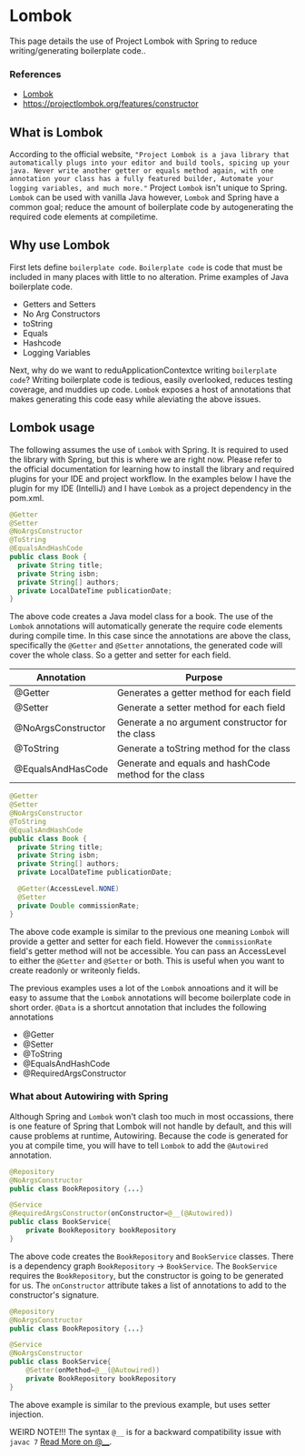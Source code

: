 # Lombok

This page details the use of Project Lombok with Spring to reduce writing/generating boilerplate code..

### References

- [Lombok](https://projectlombok.org)
- https://projectlombok.org/features/constructor

## What is Lombok

According to the official website, `"Project Lombok is a java library that automatically plugs into your editor and build tools, spicing up your java. Never write another getter or equals method again, with one annotation your class has a fully featured builder, Automate your logging variables, and much more."` Project `Lombok` isn't unique to Spring. `Lombok` can be used with vanilla Java however, `Lombok` and Spring have a common goal; reduce the amount of boilerplate code by autogenerating the required code elements at compiletime.

## Why use Lombok

First lets define `boilerplate code`. `Boilerplate code` is code that must be included in many places with little to no alteration. Prime examples of Java boilerplate code.

- Getters and Setters
- No Arg Constructors
- toString
- Equals
- Hashcode
- Logging Variables

Next, why do we want to reduApplicationContextce writing `boilerplate code`? Writing boilerplate code is tedious, easily overlooked, reduces testing coverage, and muddies up code. `Lombok` exposes a host of annotations that makes generating this code easy while aleviating the above issues.

## Lombok usage

The following assumes the use of `Lombok` with Spring. It is required to used the library with Spring, but this is where we are right now. Please refer to the official documentation for learning how to install the library and required plugins for your IDE and project workflow. In the examples below I have the plugin for my IDE (IntelliJ) and I have `Lombok` as a project dependency in the pom.xml.

```java
@Getter
@Setter
@NoArgsConstructor
@ToString
@EqualsAndHashCode
public class Book {
  private String title;
  private String isbn;
  private String[] authors;
  private LocalDateTime publicationDate;
}
```

The above code creates a Java model class for a book. The use of the `Lombok` annotations will automatically generate the require code elements during compile time. In this case since the annotations are above the class, specifically the `@Getter` and `@Setter` annotations, the generated code will cover the whole class. So a getter and setter for each field.

| Annotation         | Purpose                                               |
| ------------------ | ----------------------------------------------------- |
| @Getter            | Generates a getter method for each field              |
| @Setter            | Generate a setter method for each field               |
| @NoArgsConstructor | Generate a no argument constructor for the class      |
| @ToString          | Generate a toString method for the class              |
| @EqualsAndHasCode  | Generate and equals and hashCode method for the class |

```java
@Getter
@Setter
@NoArgsConstructor
@ToString
@EqualsAndHashCode
public class Book {
  private String title;
  private String isbn;
  private String[] authors;
  private LocalDateTime publicationDate;

  @Getter(AccessLevel.NONE)
  @Setter
  private Double commissionRate;
}
```

The above code example is similar to the previous one meaning `Lombok` will provide a getter and setter for each field. However the `commissionRate` field's getter method will not be accessible. You can pass an AccessLevel to either the `@Getter` and `@Setter` or both. This is useful when you want to create readonly or writeonly fields.

The previous examples uses a lot of the `Lombok` annoations and it will be easy to assume that the `Lombok` annotations will become boilerplate code in short order. `@Data` is a shortcut annotation that includes the following annotations

- @Getter
- @Setter
- @ToString
- @EqualsAndHashCode
- @RequiredArgsConstructor

### What about Autowiring with Spring

Although Spring and `Lombok` won't clash too much in most occassions, there is one feature of Spring that Lombok will not handle by default, and this will cause problems at runtime, Autowiring. Because the code is generated for you at compile time, you will have to tell `Lombok` to add the `@Autowired` annotation.

```java
@Repository
@NoArgsConstructor
public class BookRepository {...}

@Service
@RequiredArgsConstructor(onConstructor=@__(@Autowired))
public class BookService{
    private BookRepository bookRepository
}
```

The above code creates the `BookRepository` and `BookService` classes. There is a dependency graph `BookRepository` -> `BookService`. The `BookService` requires the `BookRepository`, but the constructor is going to be generated for us. The `onConstructor` attribute takes a list of annotations to add to the constructor's signature.

```java
@Repository
@NoArgsConstructor
public class BookRepository {...}

@Service
@NoArgsConstructor
public class BookService{
    @Setter(onMethod=@__(@Autowired))
    private BookRepository bookRepository
}
```

The above example is similar to the previous example, but uses setter injection.

WEIRD NOTE!!! The syntax `@__` is for a backward compatibility issue with `javac 7` [Read More on @\_\_](https://projectlombok.org/features/experimental/onX.html).
